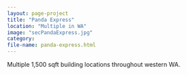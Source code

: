 ```yaml
---
layout: page-project
title: "Panda Express"
location: "Multiple in WA"
image: "secPandaExpress.jpg"
category:
file-name: panda-express.html
---
```


Multiple 1,500 sqft building locations throughout western WA.
